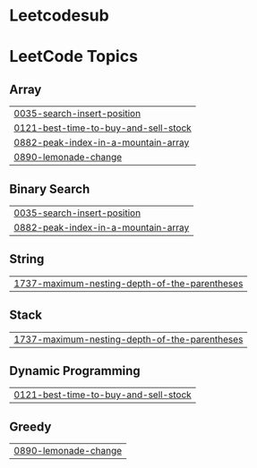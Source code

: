 # Leetcodesub
<!---LeetCode Topics Start-->
# LeetCode Topics
## Array
|  |
| ------- |
| [0035-search-insert-position](https://github.com/KratwishSagdeo/Leetcodesub/tree/master/0035-search-insert-position) |
| [0121-best-time-to-buy-and-sell-stock](https://github.com/KratwishSagdeo/Leetcodesub/tree/master/0121-best-time-to-buy-and-sell-stock) |
| [0882-peak-index-in-a-mountain-array](https://github.com/KratwishSagdeo/Leetcodesub/tree/master/0882-peak-index-in-a-mountain-array) |
| [0890-lemonade-change](https://github.com/KratwishSagdeo/Leetcodesub/tree/master/0890-lemonade-change) |
## Binary Search
|  |
| ------- |
| [0035-search-insert-position](https://github.com/KratwishSagdeo/Leetcodesub/tree/master/0035-search-insert-position) |
| [0882-peak-index-in-a-mountain-array](https://github.com/KratwishSagdeo/Leetcodesub/tree/master/0882-peak-index-in-a-mountain-array) |
## String
|  |
| ------- |
| [1737-maximum-nesting-depth-of-the-parentheses](https://github.com/KratwishSagdeo/Leetcodesub/tree/master/1737-maximum-nesting-depth-of-the-parentheses) |
## Stack
|  |
| ------- |
| [1737-maximum-nesting-depth-of-the-parentheses](https://github.com/KratwishSagdeo/Leetcodesub/tree/master/1737-maximum-nesting-depth-of-the-parentheses) |
## Dynamic Programming
|  |
| ------- |
| [0121-best-time-to-buy-and-sell-stock](https://github.com/KratwishSagdeo/Leetcodesub/tree/master/0121-best-time-to-buy-and-sell-stock) |
## Greedy
|  |
| ------- |
| [0890-lemonade-change](https://github.com/KratwishSagdeo/Leetcodesub/tree/master/0890-lemonade-change) |
<!---LeetCode Topics End-->